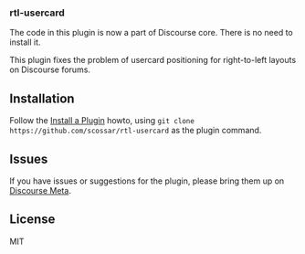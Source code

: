 ### rtl-usercard

The code in this plugin is now a part of Discourse core. There is no need to install it.

This plugin fixes the problem of usercard positioning for right-to-left
layouts on Discourse forums.

## Installation

Follow the [Install a Plugin](https://meta.discourse.org/t/install-a-plugin/19157) howto, using
`git clone https://github.com/scossar/rtl-usercard` as the plugin command.

## Issues

If you have issues or suggestions for the plugin, please bring them up on [Discourse Meta](https://meta.discourse.org).

## License

MIT
